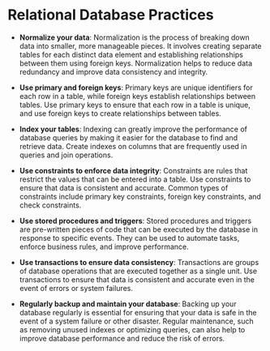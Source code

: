 

# Relational Database Practices

- **Normalize your data**: Normalization is the process of breaking down data into smaller, more manageable pieces. It involves creating separate tables for each distinct data element and establishing relationships between them using foreign keys. Normalization helps to reduce data redundancy and improve data consistency and integrity.

- **Use primary and foreign keys**: Primary keys are unique identifiers for each row in a table, while foreign keys establish relationships between tables. Use primary keys to ensure that each row in a table is unique, and use foreign keys to create relationships between tables.

- **Index your tables**: Indexing can greatly improve the performance of database queries by making it easier for the database to find and retrieve data. Create indexes on columns that are frequently used in queries and join operations.

- **Use constraints to enforce data integrity**: Constraints are rules that restrict the values that can be entered into a table. Use constraints to ensure that data is consistent and accurate. Common types of constraints include primary key constraints, foreign key constraints, and check constraints.

- **Use stored procedures and triggers**: Stored procedures and triggers are pre-written pieces of code that can be executed by the database in response to specific events. They can be used to automate tasks, enforce business rules, and improve performance.

- **Use transactions to ensure data consistency**: Transactions are groups of database operations that are executed together as a single unit. Use transactions to ensure that data is consistent and accurate even in the event of errors or system failures.

- **Regularly backup and maintain your database**: Backing up your database regularly is essential for ensuring that your data is safe in the event of a system failure or other disaster. Regular maintenance, such as removing unused indexes or optimizing queries, can also help to improve database performance and reduce the risk of errors.
